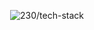 <div align="center">

![230/tech-stack](https://tech-stack.wontory.dev/api/orbit?text=230&slugs=nextdotjs,kubernetes,typescript,react)

</div>
